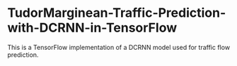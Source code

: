 # TudorMarginean-Traffic-Prediction-with-DCRNN-in-TensorFlow
This is a TensorFlow implementation of a DCRNN model used for traffic flow prediction.
